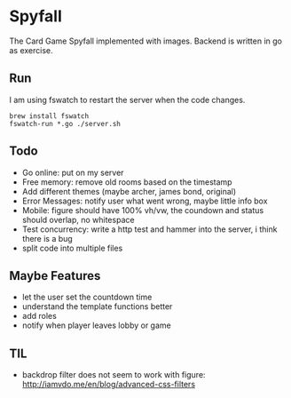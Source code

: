 # Spyfall
The Card Game Spyfall implemented with images. Backend is written in go as exercise.

## Run
I am using fswatch to restart the server when the code changes.
```
brew install fswatch
fswatch-run *.go ./server.sh 
```

## Todo
* Go online: put on my server
* Free memory: remove old rooms based on the timestamp
* Add different themes (maybe archer, james bond, original)
* Error Messages: notify user what went wrong, maybe little info box
* Mobile: figure should have 100% vh/vw, the coundown and status should overlap, no whitespace
* Test concurrency: write a http test and hammer into the server, i think there is a bug
* split code into multiple files

## Maybe Features
* let the user set the countdown time
* understand the template functions better
* add roles
* notify when player leaves lobby or game

## TIL
* backdrop filter does not seem to work with figure: http://iamvdo.me/en/blog/advanced-css-filters
